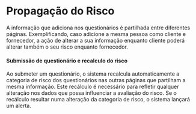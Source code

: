 # Propagação do Risco

A informação que adiciona nos questionários é partilhada entre diferentes páginas. Exemplificando, caso adicione a mesma pessoa como cliente e fornecedor, a ação de alterar a sua informação enquanto cliente poderá alterar também o seu risco enquanto fornecedor.&#x20;

#### Submissão de questionário e recalculo do risco

Ao submeter um questionário, o sistema recalcula automaticamente a categoria de risco dos questionários nas outras páginas que partilham a mesma informação. Este recálculo é necessário para refletir qualquer alteração nos dados que possa influenciar a avaliação do risco. Se o recálculo resultar numa alteração da categoria de risco, o sistema lançará um alerta.
